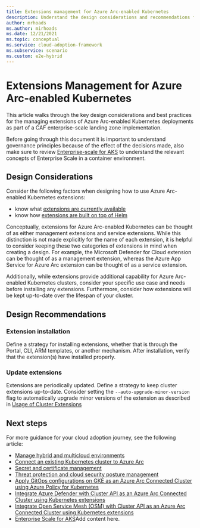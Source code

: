 ```yaml
---
title: Extensions management for Azure Arc-enabled Kubernetes
description: Understand the design considerations and recommendations for extensions management of Azure Arc-enabled Kubernetes.
author: mrhoads
ms.author: mirhoads
ms.date: 12/21/2021
ms.topic: conceptual
ms.service: cloud-adoption-framework
ms.subservice: scenario
ms.custom: e2e-hybrid
---
```


# Extensions Management for Azure Arc-enabled Kubernetes

This article walks through the key design considerations and best practices for the managing extensions of Azure Arc-enabled Kubernetes deployments as part of a CAF enterprise-scale landing zone implementation.

Before going through this document it is important to understand governance principles because of the effect of the decisions made, also make sure to review [Enterprise-scale for AKS](/azure/cloud-adoption-framework/scenarios/aks/enterprise-scale-landing-zone) to understand the relevant concepts of Enterprise Scale in a container environment.

## Design Considerations

Consider the following factors when designing how to use Azure Arc-enabled Kubernetes extensions:

- know what [extensions are currently available](https://docs.microsoft.com/azure/azure-arc/kubernetes/extensions)
- know how [extensions are built on top of Helm](https://docs.microsoft.com/azure/azure-arc/kubernetes/conceptual-extensions)

Conceptually, extensions for Azure Arc-enabled Kubernetes can be thought of as either management extensions and service extensions.  While this distinction is not made explicitly for the name of each extension, it is helpful to consider keeping these two categories of extensions in mind when creating a design.  For example, the Microsoft Defender for Cloud extension can be thought of as a management extension, whereas the Azure App Service for Azure Arc extension can be thought of as a service extension.

Additionally, while extensions provide additional capability for Azure Arc-enabled Kubernetes clusters, consider your specific use case and needs before installing any extensions.  Furthermore, consider how extensions will be kept up-to-date over the lifespan of your cluster.

## Design Recommendations

### Extension installation

Define a strategy for installing extensions, whether that is through the Portal, CLI, ARM templates, or another mechanism.  After installation, verify that the extension(s) have installed properly.

### Update extensions

Extensions are periodically updated.  Define a strategy to keep cluster extensions up-to-date.  Consider setting the `--auto-upgrade-minor-version` flag to automatically upgrade minor versions of the extension as described in [Usage of Cluster Extensions](https://docs.microsoft.com/azure/azure-arc/kubernetes/extensions#usage-of-cluster-extensions)

## Next steps

For more guidance for your cloud adoption journey, see the following article:

- [Manage hybrid and multicloud environments](/azure/cloud-adoption-framework/scenarios/hybrid/manage)
- [Connect an existing Kubernetes cluster to Azure Arc](/azure/azure-arc/kubernetes/quickstart-connect-cluster?tabs=azure-cli)
- [Secret and certificate management](https://azurearcjumpstart.io/azure_arc_jumpstart/azure_arc_k8s/day2/cluster_api/cluster_api_keyvault_extension/)
- [Threat protection and cloud security posture management](/azure/defender-for-cloud/)
- [Apply GitOps configurations on GKE as an Azure Arc Connected Cluster using Azure Policy for Kubernetes](https://azurearcjumpstart.io/azure_arc_jumpstart/azure_arc_k8s/day2/gke/gke_policy/)
- [Integrate Azure Defender with Cluster API as an Azure Arc Connected Cluster using Kubernetes extensions](https://azurearcjumpstart.io/azure_arc_jumpstart/azure_arc_k8s/day2/cluster_api/cluster_api_defender_extension/)
- [Integrate Open Service Mesh (OSM) with Cluster API as an Azure Arc Connected Cluster using Kubernetes extensions](https://azurearcjumpstart.io/azure_arc_jumpstart/azure_arc_k8s/day2/cluster_api/cluster_api_osm_extension/)
- [Enterprise Scale for AKS](/azure/cloud-adoption-framework/scenarios/aks/enterprise-scale-landing-zone)Add content here.
